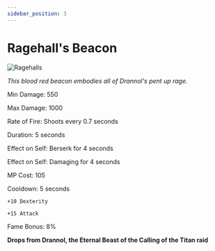 ```yaml
---
sidebar_position: 3
---
```


# Ragehall's Beacon

![Ragehalls](https://vwiki.valorserver.com/api/item/picture/ragehall%20beacon)

<i>This blood red beacon embodies all of Drannol's pent up rage.</i>

Min Damage: 550

Max Damage: 1000

Rate of Fire: Shoots every 0.7 seconds

Duration: 5 seconds

Effect on Self: Berserk for 4 seconds

Effect on Self: Damaging for 4 seconds

MP Cost: 105

Cooldown: 5 seconds

    +10 Dexterity
    
    +15 Attack
    
Fame Bonus: 8%

**Drops from Drannol, the Eternal Beast of the Calling of the Titan raid**
